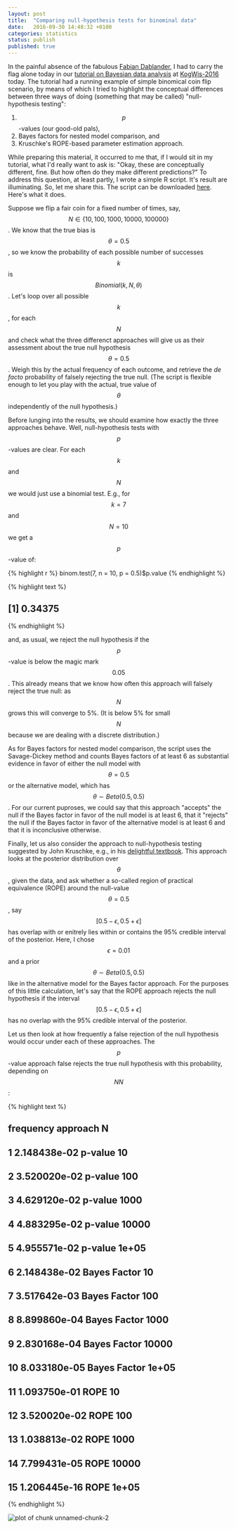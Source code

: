 ```yaml
---		
layout: post		
title:  "Comparing null-hypothesis tests for binominal data"		
date:   2016-09-30 14:48:32 +0100		
categories: statistics		
status: publish
published: true
---
```

 
<script src="https://cdn.mathjax.org/mathjax/latest/MathJax.js?config=TeX-AMS-MML_HTMLorMML" type="text/javascript"></script>
 
In the painful absence of the fabulous [Fabian Dablander](https://twitter.com/fdabl), I had to carry the flag alone today in our [tutorial on Bayesian data analysis](http://michael-franke.github.io/KogWis2016_bda_tutorial/index.html) at [KogWis-2016](http://kogwis2016.spatial-cognition.de) today. The tutorial had a running example of simple binomical coin flip scenario, by means of which I tried to highlight the conceptual differences between three ways of doing (something that may be called) "null-hypothesis testing":
 
1. $$p$$-values (our good-old pals),
2. Bayes factors for nested model comparison, and
3. Kruschke's ROPE-based parameter estimation approach.
 
While preparing this material, it occurred to me that, if I would sit in my tutorial, what I'd really want to ask is: "Okay, these are conceptually different, fine. But how often do they make different predictions?" To address this question, at least partly, I wrote a simple R script. It's result are illuminating. So, let me share this. The script can be downloaded [here](http://michael-franke.github.io/KogWis2016_bda_tutorial/compare_binomial.R). Here's what it does.
 
Suppose we flip a fair coin for a fixed number of times, say, $$N \in \{ 10, 100, 1000, 10000, 100000 \}$$. We know that the true bias is $$\theta = 0.5$$, so we know the probability of each possible number of successes $$k$$ is $$Binomial(k,N,\theta)$$. Let's loop over all possible $$k$$, for each $$N$$ and check what the three differenct approaches will give us as their assessment about the true null hypothesis $$\theta = 0.5$$. Weigh this by the actual frequency of each outcome, and retrieve the *de facto* probability of falsely rejecting the true null. (The script is flexible enough to let you play with the actual, true value of $$\theta$$ independently of the null hypothesis.)
 
Before lunging into the results, we should examine how exactly the three approaches behave. Well, null-hypothesis tests with $$p$$-values are clear. For each $$k$$ and $$N$$ we would just use a binomial test. E.g., for $$k = 7$$ and $$N=10$$ we get a $$p$$-value of:
 

{% highlight r %}
binom.test(7, n = 10, p = 0.5)$p.value
{% endhighlight %}



{% highlight text %}
## [1] 0.34375
{% endhighlight %}
 
and, as usual, we reject the null hypothesis if the $$p$$-value is below the magic mark $$0.05$$. This already means that we know how often this approach will falsely reject the true null: as $$N$$ grows this will converge to 5%. (It is below 5% for small $$N$$ because we are dealing with a discrete distribution.)
 
As for Bayes factors for nested model comparison, the script uses the Savage-Dickey method and counts Bayes factors of at least 6 as substantial evidence in favor of either the null model with $$\theta = 0.5$$ or the alternative model, which has $$\theta \sim Beta(0.5, 0.5)$$. For our current puproses, we could say that this approach "accepts" the null if the Bayes factor in favor of the null model is at least 6, that it "rejects" the null if the Bayes factor in favor of the alternative model is at least 6 and that it is inconclusive otherwise.
 
Finally, let us also consider the approach to null-hypothesis testing suggested by John Kruschke, e.g., in his [delightful textbook](http://www.indiana.edu/~kruschke/DoingBayesianDataAnalysis/). This approach looks at the posterior distribution over $$\theta$$, given the data, and ask whether a so-called region of practical equivalence (ROPE) around the null-value $$\theta = 0.5$$, say $$[0.5 - \epsilon, 0.5+\epsilon]$$ has overlap with or enitrely lies within or contains the 95% credible interval of the posterior. Here, I chose $$\epsilon = 0.01$$ and a prior $$\theta \sim Beta(0.5,0.5)$$ like in the alternative model for the Bayes factor approach. For the purposes of this little calculation, let's say that the ROPE approach rejects the null hypothesis if the interval $$[0.5 - \epsilon, 0.5+\epsilon]$$ has no overlap with the 95% credible interval of the posterior.
 
Let us then look at how frequently a false rejection of the null hypothesis would occur under each of these approaches. The $$p$$-value approach false rejects the true null hypothesis with this probability, depending on $$NN$$:
 

{% highlight text %}
##       frequency     approach     N
## 1  2.148438e-02      p-value    10
## 2  3.520020e-02      p-value   100
## 3  4.629120e-02      p-value  1000
## 4  4.883295e-02      p-value 10000
## 5  4.955571e-02      p-value 1e+05
## 6  2.148438e-02 Bayes Factor    10
## 7  3.517642e-03 Bayes Factor   100
## 8  8.899860e-04 Bayes Factor  1000
## 9  2.830168e-04 Bayes Factor 10000
## 10 8.033180e-05 Bayes Factor 1e+05
## 11 1.093750e-01         ROPE    10
## 12 3.520020e-02         ROPE   100
## 13 1.038813e-02         ROPE  1000
## 14 7.799431e-05         ROPE 10000
## 15 1.206445e-16         ROPE 1e+05
{% endhighlight %}

![plot of chunk unnamed-chunk-2](/mfpics/mypic.png)
 
 
 
 
 
 
